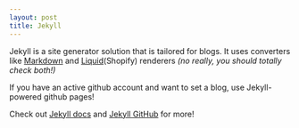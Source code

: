```yaml
---
layout: post
title: Jekyll
---
```


Jekyll is a site generator solution that is tailored for blogs. It uses converters like [Markdown](https://daringfireball.net/projects/markdown/_) and [Liquid](https://shopify.github.io/liquid/)(Shopify) renderers *(no really, you should totally check both!)*

If you have an active github account and want to set a blog, use Jekyll-powered github pages!

Check out [Jekyll docs](http://jekyllrb.com/docs/home/) and [Jekyll GitHub](https://github.com/jekyll/jekyll) for more!
